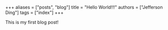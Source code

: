 +++
aliases = ["posts", "blog"]
title = "Hello World!!!"
authors = ["Jefferson Ding"]
tags = ["index"]
+++

This is my first blog post!
